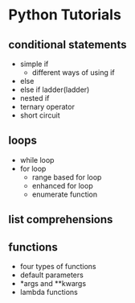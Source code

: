 # Python Tutorials

## conditional statements
- simple if
    - different ways of using if
- else
- else if ladder(ladder)
- nested if
- ternary operator
- short circuit

## loops

- while loop
- for loop
    - range based for loop
    - enhanced for loop
    - enumerate function
## list comprehensions

## functions
- four types of functions
- default parameters
- *args and **kwargs
- lambda functions